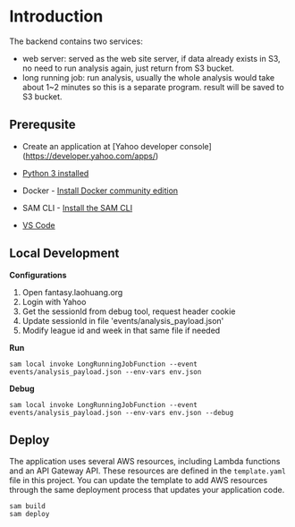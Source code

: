 # Introduction

The backend contains two services:
- web server: served as the web site server, if data already exists in S3, no need to run analysis again, just return from S3 bucket.
- long running job: run analysis, usually the whole analysis would take about 1~2 minutes so this is a separate program. result will be saved to S3 bucket.


## Prerequsite

* Create an application at [Yahoo developer console] (https://developer.yahoo.com/apps/)
  
* [Python 3 installed](https://www.python.org/downloads/)
* Docker - [Install Docker community edition](https://hub.docker.com/search/?type=edition&offering=community)
* SAM CLI - [Install the SAM CLI](https://docs.aws.amazon.com/serverless-application-model/latest/developerguide/serverless-sam-cli-install.html)
* [VS Code](https://docs.aws.amazon.com/toolkit-for-vscode/latest/userguide/welcome.html)

  
## Local Development

**Configurations**

1. Open fantasy.laohuang.org
2. Login with Yahoo
3. Get the sessionId from debug tool, request header cookie
4. Update sessionId in file 'events/analysis_payload.json'
5. Modify league id and week in that same file if needed

**Run**

```
sam local invoke LongRunningJobFunction --event events/analysis_payload.json --env-vars env.json
```


**Debug**

```
sam local invoke LongRunningJobFunction --event events/analysis_payload.json --env-vars env.json --debug
```

## Deploy

The application uses several AWS resources, including Lambda functions and an API Gateway API. These resources are defined in the `template.yaml` file in this project. You can update the template to add AWS resources through the same deployment process that updates your application code.


```
sam build
sam deploy
```